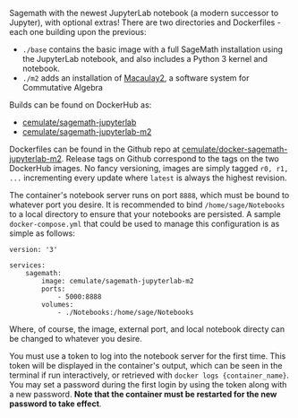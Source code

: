 Sagemath with the newest JupyterLab notebook (a modern successor to Jupyter), with optional extras!
There are two directories and Dockerfiles - each one building upon the previous:

* `./base` contains the basic image with a full SageMath installation using the JupyterLab notebook, and also includes a Python 3 kernel and notebook.
* `./m2` adds an installation of [Macaulay2](http://www2.macaulay2.com/Macaulay2/), a software system for Commutative Algebra

Builds can be found on DockerHub as:

* [cemulate/sagemath-jupyterlab](https://hub.docker.com/r/cemulate/sagemath-jupyterlab/)
* [cemulate/sagemath-jupyterlab-m2](https://hub.docker.com/r/cemulate/sagemath-jupyterlab-m2/)

Dockerfiles can be found in the Github repo at [cemulate/docker-sagemath-jupyterlab-m2](https://github.com/cemulate/docker-sagemath-jupyterlab-m2).
Release tags on Github correspond to the tags on the two DockerHub images.
No fancy versioning, images are simply tagged `r0, r1, ...` incrementing every update where `latest` is always the highest revision.

The container's notebook server runs on port `8888`, which must be bound to whatever port you desire.
It is recommended to bind `/home/sage/Notebooks` to a local directory to ensure that your notebooks are persisted.
A sample `docker-compose.yml` that could be used to manage this configuration is as simple as follows:
```
version: '3'

services:
    sagemath:
        image: cemulate/sagemath-jupyterlab-m2
        ports:
            - 5000:8888
        volumes:
            - ./Notebooks:/home/sage/Notebooks
```
Where, of course, the image, external port, and local notebook directy can be changed to whatever you desire.

You must use a token to log into the notebook server for the first time.
This token will be displayed in the container's output, which can be seen in the terminal if run interactively, or retrieved with `docker logs {container_name}`.
You may set a password during the first login by using the token along with a new password.
**Note that the container must be restarted for the new password to take effect**.